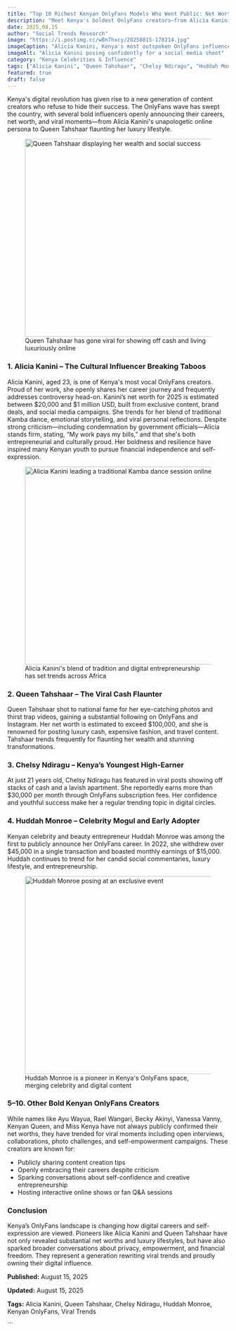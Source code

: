 ```yaml
---
title: "Top 10 Richest Kenyan OnlyFans Models Who Went Public: Net Worth and Viral Moments"
description: "Meet Kenya's boldest OnlyFans creators—from Alicia Kanini to Queen Tahshaar—who've openly embraced their work, revealed their net worth, and sparked major online trends."
date: 2025,08,15
author: "Social Trends Research"
image: "https://i.postimg.cc/wBn7hxcy/20250815-170214.jpg"
imageCaption: "Alicia Kanini, Kenya's most outspoken OnlyFans influencer and digital entrepreneur"
imageAlt: "Alicia Kanini posing confidently for a social media shoot"
category: "Kenya Celebrities & Influence"
tags: ["Alicia Kanini", "Queen Tahshaar", "Chelsy Ndiragu", "Huddah Monroe", "Ayu Wayua", "Kenyan OnlyFans", "Social Media Earnings", "Viral Trends"]
featured: true
draft: false
---
```

<div class="article-content">

Kenya's digital revolution has given rise to a new generation of content creators who refuse to hide their success. The OnlyFans wave has swept the country, with several bold influencers openly announcing their careers, net worth, and viral moments—from Alicia Kanini's unapologetic online persona to Queen Tahshaar flaunting her luxury lifestyle.

<figure class="content-image">
  <img 
    src="https://i.postimg.cc/d1mwLJWK/357028417-219105074418683-4683778908045604538-n.jpg" 
    alt="Queen Tahshaar displaying her wealth and social success"
    loading="lazy"
    width="800"
    height="450"
  />
  <figcaption>Queen Tahshaar has gone viral for showing off cash and living luxuriously online</figcaption>
</figure>

### 1. Alicia Kanini – The Cultural Influencer Breaking Taboos
Alicia Kanini, aged 23, is one of Kenya's most vocal OnlyFans creators. Proud of her work, she openly shares her career journey and frequently addresses controversy head-on. Kanini’s net worth for 2025 is estimated between $20,000 and $1 million USD, built from exclusive content, brand deals, and social media campaigns. She trends for her blend of traditional Kamba dance, emotional storytelling, and viral personal reflections. Despite strong criticism—including condemnation by government officials—Alicia stands firm, stating, “My work pays my bills,” and that she's both entrepreneurial and culturally proud. Her boldness and resilience have inspired many Kenyan youth to pursue financial independence and self-expression.

<figure class="content-image">
  <img 
    src="https://i.postimg.cc/fWfRbfF0/Fhb-WUEp-L-400x400.jpg" 
    alt="Alicia Kanini leading a traditional Kamba dance session online"
    loading="lazy"
    width="800"
    height="450"
  />
  <figcaption>Alicia Kanini's blend of tradition and digital entrepreneurship has set trends across Africa</figcaption>
</figure>

### 2. Queen Tahshaar – The Viral Cash Flaunter
Queen Tahshaar shot to national fame for her eye-catching photos and thirst trap videos, gaining a substantial following on OnlyFans and Instagram. Her net worth is estimated to exceed $100,000, and she is renowned for posting luxury cash, expensive fashion, and travel content. Tahshaar trends frequently for flaunting her wealth and stunning transformations.

### 3. Chelsy Ndiragu – Kenya’s Youngest High-Earner
At just 21 years old, Chelsy Ndiragu has featured in viral posts showing off stacks of cash and a lavish apartment. She reportedly earns more than $30,000 per month through OnlyFans subscription fees. Her confidence and youthful success make her a regular trending topic in digital circles.

### 4. Huddah Monroe – Celebrity Mogul and Early Adopter
Kenyan celebrity and beauty entrepreneur Huddah Monroe was among the first to publicly announce her OnlyFans career. In 2022, she withdrew over $45,000 in a single transaction and boasted monthly earnings of $15,000. Huddah continues to trend for her candid social commentaries, luxury lifestyle, and entrepreneurship.

<figure class="content-image">
  <img 
    src="https://i.postimg.cc/Bb4Zgj86/61951329c021a.jpg" 
    alt="Huddah Monroe posing at an exclusive event"
    loading="lazy"
    width="800"
    height="450"
  />
  <figcaption>Huddah Monroe is a pioneer in Kenya's OnlyFans space, merging celebrity and digital content</figcaption>
</figure>

### 5–10. Other Bold Kenyan OnlyFans Creators
While names like Ayu Wayua, Rael Wangari, Becky Akinyi, Vanessa Vanny, Kenyan Queen, and Miss Kenya have not always publicly confirmed their net worths, they have trended for viral moments including open interviews, collaborations, photo challenges, and self-empowerment campaigns. These creators are known for:

- Publicly sharing content creation tips
- Openly embracing their careers despite criticism
- Sparking conversations about self-confidence and creative entrepreneurship
- Hosting interactive online shows or fan Q&A sessions

### Conclusion
Kenya’s OnlyFans landscape is changing how digital careers and self-expression are viewed. Pioneers like Alicia Kanini and Queen Tahshaar have not only revealed substantial net worths and luxury lifestyles, but have also sparked broader conversations about privacy, empowerment, and financial freedom. They represent a generation rewriting viral trends and proudly owning their digital influence.

<div class="article-meta">
  <p><strong>Published:</strong> August 15, 2025</p>
  <p><strong>Updated:</strong> August 15, 2025</p>
  <p><strong>Tags:</strong> Alicia Kanini, Queen Tahshaar, Chelsy Ndiragu, Huddah Monroe, Kenyan OnlyFans, Viral Trends</p>
</div>

</div>
```
